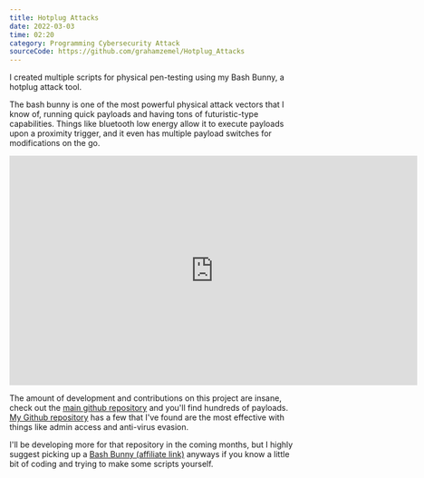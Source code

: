 ```yaml
---
title: Hotplug Attacks
date: 2022-03-03
time: 02:20
category: Programming Cybersecurity Attack
sourceCode: https://github.com/grahamzemel/Hotplug_Attacks
---
```

I created multiple scripts for physical pen-testing using my Bash Bunny, a hotplug attack tool.

The bash bunny is one of the most powerful physical attack vectors that I know of, running quick payloads and having tons of futuristic-type capabilities. Things like bluetooth low energy allow it to execute payloads upon a proximity trigger, and it even has multiple payload switches for modifications on the go. 

<iframe width="720" height="405" src="https://www.youtube.com/embed/-UmvZdDxCiI" title="Introducing the Bash Bunny Mark II - Story Time with @Hak5Darren" frameborder="0" allow="accelerometer; autoplay; clipboard-write; encrypted-media; gyroscope; picture-in-picture"></iframe>

The amount of development and contributions on this project are insane, check out the [main github repository](https://github.com/hak5/bashbunny-payloads) and you'll find hundreds of payloads. [My Github repository](https://github.com/grahamzemel/Hotplug_Attacks) has a few that I've found are the most effective with things like admin access and anti-virus evasion. 

I'll be developing more for that repository in the coming months, but I highly suggest picking up a [Bash Bunny (affiliate link)](https://amzn.to/3MuNC7Z) anyways if you know a little bit of coding and trying to make some scripts yourself. 